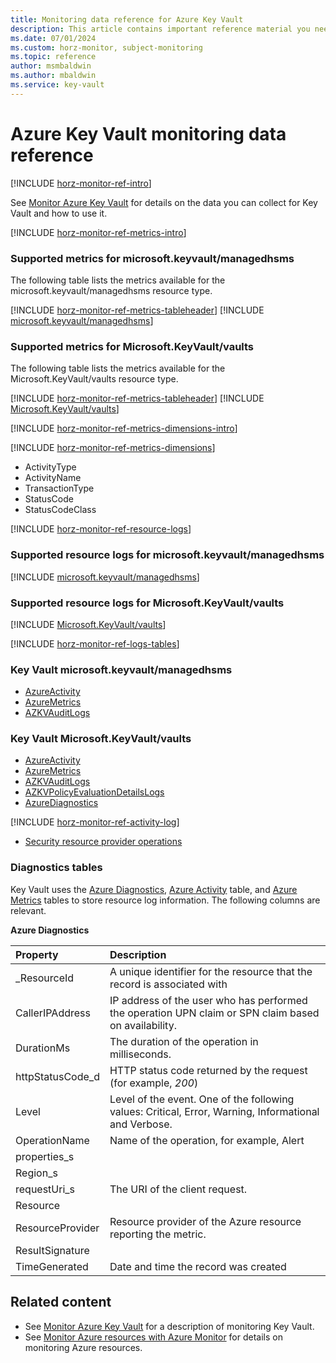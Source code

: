 ```yaml
---
title: Monitoring data reference for Azure Key Vault
description: This article contains important reference material you need when you monitor Azure Key Vault by using Azure Monitor.
ms.date: 07/01/2024
ms.custom: horz-monitor, subject-monitoring
ms.topic: reference
author: msmbaldwin
ms.author: mbaldwin
ms.service: key-vault
---
```

# Azure Key Vault monitoring data reference

[!INCLUDE [horz-monitor-ref-intro](~/reusable-content/ce-skilling/azure/includes/azure-monitor/horizontals/horz-monitor-ref-intro.md)]

See [Monitor Azure Key Vault](monitor-key-vault.md) for details on the data you can collect for Key Vault and how to use it.

[!INCLUDE [horz-monitor-ref-metrics-intro](~/reusable-content/ce-skilling/azure/includes/azure-monitor/horizontals/horz-monitor-ref-metrics-intro.md)]

### Supported metrics for microsoft.keyvault/managedhsms

The following table lists the metrics available for the microsoft.keyvault/managedhsms resource type.

[!INCLUDE [horz-monitor-ref-metrics-tableheader](~/reusable-content/ce-skilling/azure/includes/azure-monitor/horizontals/horz-monitor-ref-metrics-tableheader.md)]
[!INCLUDE [microsoft.keyvault/managedhsms](~/reusable-content/ce-skilling/azure/includes/azure-monitor/reference/metrics/microsoft-keyvault-managedhsms-metrics-include.md)]

### Supported metrics for Microsoft.KeyVault/vaults

The following table lists the metrics available for the Microsoft.KeyVault/vaults resource type.

[!INCLUDE [horz-monitor-ref-metrics-tableheader](~/reusable-content/ce-skilling/azure/includes/azure-monitor/horizontals/horz-monitor-ref-metrics-tableheader.md)]
[!INCLUDE [Microsoft.KeyVault/vaults](~/reusable-content/ce-skilling/azure/includes/azure-monitor/reference/metrics/microsoft-keyvault-vaults-metrics-include.md)]

[!INCLUDE [horz-monitor-ref-metrics-dimensions-intro](~/reusable-content/ce-skilling/azure/includes/azure-monitor/horizontals/horz-monitor-ref-metrics-dimensions-intro.md)]

[!INCLUDE [horz-monitor-ref-metrics-dimensions](~/reusable-content/ce-skilling/azure/includes/azure-monitor/horizontals/horz-monitor-ref-metrics-dimensions.md)]

- ActivityType
- ActivityName
- TransactionType
- StatusCode
- StatusCodeClass

[!INCLUDE [horz-monitor-ref-resource-logs](~/reusable-content/ce-skilling/azure/includes/azure-monitor/horizontals/horz-monitor-ref-resource-logs.md)]

### Supported resource logs for microsoft.keyvault/managedhsms

[!INCLUDE [microsoft.keyvault/managedhsms](~/reusable-content/ce-skilling/azure/includes/azure-monitor/reference/logs/microsoft-keyvault-managedhsms-logs-include.md)]

### Supported resource logs for Microsoft.KeyVault/vaults

[!INCLUDE [Microsoft.KeyVault/vaults](~/reusable-content/ce-skilling/azure/includes/azure-monitor/reference/logs/microsoft-keyvault-vaults-logs-include.md)]

[!INCLUDE [horz-monitor-ref-logs-tables](~/reusable-content/ce-skilling/azure/includes/azure-monitor/horizontals/horz-monitor-ref-logs-tables.md)]

### Key Vault microsoft.keyvault/managedhsms

- [AzureActivity](/azure/azure-monitor/reference/tables/azureactivity#columns)
- [AzureMetrics](/azure/azure-monitor/reference/tables/azuremetrics#columns)
- [AZKVAuditLogs](/azure/azure-monitor/reference/tables/azkvauditlogs#columns)

### Key Vault Microsoft.KeyVault/vaults

- [AzureActivity](/azure/azure-monitor/reference/tables/azureactivity#columns)
- [AzureMetrics](/azure/azure-monitor/reference/tables/azuremetrics#columns)
- [AZKVAuditLogs](/azure/azure-monitor/reference/tables/azkvauditlogs#columns)
- [AZKVPolicyEvaluationDetailsLogs](/azure/azure-monitor/reference/tables/azkvpolicyevaluationdetailslogs#columns)
- [AzureDiagnostics](/azure/azure-monitor/reference/tables/azurediagnostics#columns)

[!INCLUDE [horz-monitor-ref-activity-log](~/reusable-content/ce-skilling/azure/includes/azure-monitor/horizontals/horz-monitor-ref-activity-log.md)]

- [Security resource provider operations](/azure/role-based-access-control/resource-provider-operations#security)

### Diagnostics tables

Key Vault uses the [Azure Diagnostics](/azure/azure-monitor/reference/tables/azurediagnostics), [Azure Activity](/azure/azure-monitor/reference/tables/azureactivity) table, and [Azure Metrics](/azure/azure-monitor/reference/tables/azuremetrics) tables to store resource log information. The following columns are relevant.

**Azure Diagnostics**

| Property | Description |
|:--- |:---|
| _ResourceId | A unique identifier for the resource that the record is associated with |
| CallerIPAddress | IP address of the user who has performed the operation UPN claim or SPN claim based on availability. |
| DurationMs | The duration of the operation in milliseconds. |
| httpStatusCode_d | HTTP status code returned by the request (for example, *200*) |
| Level | Level of the event. One of the following values: Critical, Error, Warning, Informational and Verbose. |
| OperationName | Name of the operation, for example, Alert |
| properties_s |  |
| Region_s | |
| requestUri_s | The URI of the client request. |
| Resource | |
| ResourceProvider | Resource provider of the Azure resource reporting the metric. |
| ResultSignature | |
| TimeGenerated | Date and time the record was created |

## Related content

- See [Monitor Azure Key Vault](monitor-key-vault.md) for a description of monitoring Key Vault.
- See [Monitor Azure resources with Azure Monitor](/azure/azure-monitor/essentials/monitor-azure-resource) for details on monitoring Azure resources.
